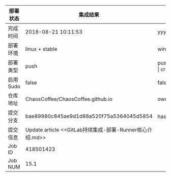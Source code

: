部署状态 | 集成结果 | 参考值
---|---|---
完成时间 | 2018-08-21 10:11:53 | yyyy-mm-dd hh:mm:ss
部署环境 | linux + stable | window \| linux + stable
部署类型 | push | push \| pull_request \| api \| cron
启用Sudo | false | false \| true
仓库地址 | ChaosCoffee/ChaosCoffee.github.io | owner_name/repo_name
提交分支 | bae89980c845ae9d1d88a520f75a5364045d5854 | hash 16位
提交信息 | Update article <<GitLab持续集成-部署-Runner核心介绍.md>> |
Job ID   | 418501423 |
Job NUM  | 15.1 |

